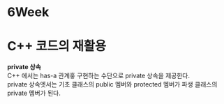 # 6Week
# C++ 코드의 재활용
**private 상속**<br>
C++ 에서는 has-a 관계흫 구현하는 수단으로 private 상속을 제공한다.<br>
private 상속엣서는 기초 클래스의 public 멤버와 protected 멤버가 파생 클래스의 private 멤버가 된다.<br>
                                     
